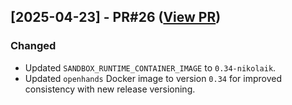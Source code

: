## [2025-04-23] - PR#26 ([View PR](https://github.com/KennyDizi/OHA/pull/26))

### Changed
- Updated `SANDBOX_RUNTIME_CONTAINER_IMAGE` to `0.34-nikolaik`.
- Updated `openhands` Docker image to version `0.34` for improved consistency with new release versioning.